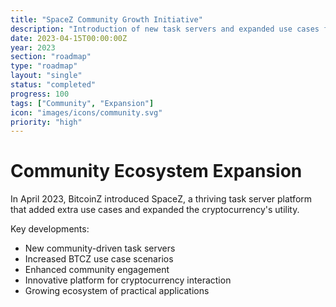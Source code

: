 ```yaml
---
title: "SpaceZ Community Growth Initiative"
description: "Introduction of new task servers and expanded use cases for BitcoinZ"
date: 2023-04-15T00:00:00Z
year: 2023
section: "roadmap"
type: "roadmap"
layout: "single"
status: "completed"
progress: 100
tags: ["Community", "Expansion"]
icon: "images/icons/community.svg"
priority: "high"
---
```


# Community Ecosystem Expansion

In April 2023, BitcoinZ introduced SpaceZ, a thriving task server platform that added extra use cases and expanded the cryptocurrency's utility.

Key developments:
- New community-driven task servers
- Increased BTCZ use case scenarios
- Enhanced community engagement
- Innovative platform for cryptocurrency interaction
- Growing ecosystem of practical applications
